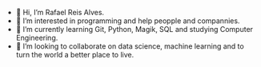 - 👋 Hi, I’m Rafael Reis Alves.
- 👀 I’m interested in programming and help peopple and compannies.
- 🌱 I’m currently learning Git, Python, Magik, SQL and studying Computer Engineering.
- 💞️ I’m looking to collaborate on data science, machine learning and to turn the world a better place to live.

<!---
Rafael8930/Rafael8930 is a ✨ special ✨ repository because its `README.md` (this file) appears on your GitHub profile.
You can click the Preview link to take a look at your changes.
--->
